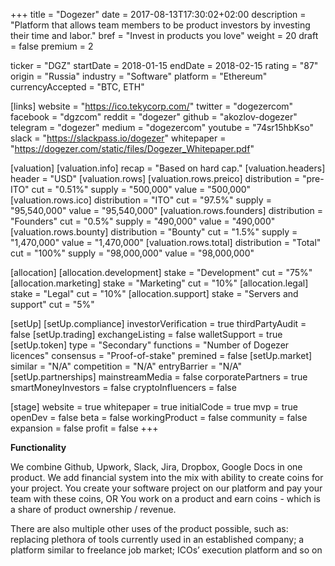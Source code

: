 +++
title = "Dogezer"
date = 2017-08-13T17:30:02+02:00
description = "Platform that allows team members to be product investors by investing their time and labor."
bref = "Invest in products you love"
weight = 20
draft = false
premium = 2

ticker = "DGZ"
startDate = 2018-01-15
endDate = 2018-02-15
rating = "87"
origin = "Russia"
industry = "Software"
platform = "Ethereum"
currencyAccepted = "BTC, ETH"

[links]
  website = "https://ico.tekycorp.com/"
  twitter = "dogezercom"
  facebook = "dgzcom"
  reddit = "dogezer"
  github = "akozlov-dogezer"
  telegram = "dogezer"
  medium = "dogezercom"
  youtube = "74sr15hbKso"
  slack = "https://slackpass.io/dogezer"
  whitepaper = "https://dogezer.com/static/files/Dogezer_Whitepaper.pdf"

[valuation]
  [valuation.info]
    recap = "Based on hard cap."
  [valuation.headers]
    header = "USD"
  [valuation.rows]
    [valuation.rows.preico]
      distribution = "pre-ITO"
      cut = "0.51%"
      supply = "500,000"
      value = "500,000"
    [valuation.rows.ico]
      distribution = "ITO"
      cut = "97.5%"
      supply = "95,540,000"
      value = "95,540,000"
    [valuation.rows.founders]
      distribution = "Founders"
      cut = "0.5%"
      supply = "490,000"
      value = "490,000"
    [valuation.rows.bounty]
      distribution = "Bounty"
      cut = "1.5%"
      supply = "1,470,000"
      value = "1,470,000"
    [valuation.rows.total]
      distribution = "Total"
      cut = "100%"
      supply = "98,000,000"
      value = "98,000,000"

[allocation]
  [allocation.development]
    stake = "Development"
    cut = "75%"
  [allocation.marketing]
    stake = "Marketing"
    cut = "10%"
  [allocation.legal]
    stake = "Legal"
    cut = "10%"
  [allocation.support]
    stake = "Servers and support"
    cut = "5%"

[setUp]
  [setUp.compliance]
    investorVerification = true
    thirdPartyAudit = false
  [setUp.trading]
    exchangeListing = false
    walletSupport = true
  [setUp.token]
    type = "Secondary"
    functions = "Number of Dogezer licences"
    consensus = "Proof-of-stake"
    premined = false
  [setUp.market]
    similar = "N/A"
    competition = "N/A"
    entryBarrier = "N/A"
  [setUp.partnerships]
    mainstreamMedia = false
    corporatePartners = true
    smartMoneyInvestors = false
    cryptoInfluencers = false

[stage]
  website = true
  whitepaper = true
  initialCode = true
  mvp = true
  openDev = false
  beta = false
  workingProduct = false
  community = false
  expansion = false
  profit = false
+++

**Functionality**

We combine Github, Upwork, Slack, Jira, Dropbox, Google Docs in one product.
We add financial system into the mix with ability to create coins for your project.
You create your software project on our platform and pay your team with these coins, OR
You work on a product and earn coins - which is a share of product ownership / revenue.

There are also multiple other uses of the product possible, such as: replacing plethora of tools currently used in an established company; a platform similar to freelance job market; ICOs’ execution platform and so on

